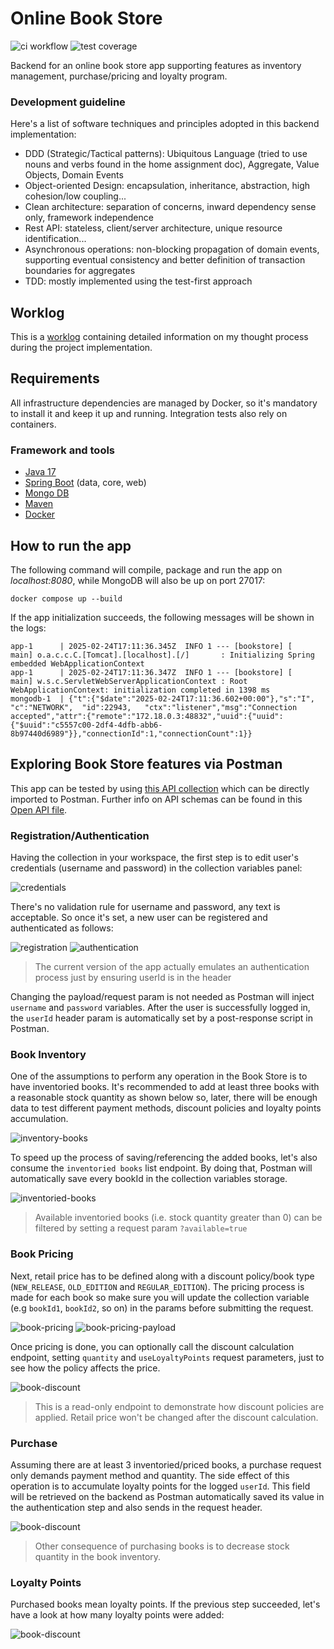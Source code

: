 

# Online Book Store
![ci workflow](https://github.com/danilo-ambrosio/bookstore/actions/workflows/maven.yml/badge.svg)
![test coverage](https://raw.githubusercontent.com/danilo-ambrosio/bookstore/refs/heads/master/.github/badges/jacoco.svg)

Backend for an online book store app supporting features as inventory management, purchase/pricing and loyalty program.

### Development guideline
Here's a list of software techniques and principles adopted in this backend implementation:
- DDD (Strategic/Tactical patterns): Ubiquitous Language (tried to use nouns and verbs found in the home assignment doc), Aggregate, Value Objects, Domain Events
- Object-oriented Design: encapsulation, inheritance, abstraction, high cohesion/low coupling...
- Clean architecture: separation of concerns, inward dependency sense only, framework independence
- Rest API: stateless, client/server architecture, unique resource identification...
- Asynchronous operations: non-blocking propagation of domain events, supporting eventual consistency and better definition of transaction boundaries for aggregates
- TDD: mostly implemented using the test-first approach

## Worklog

This is a [worklog](https://github.com/danilo-ambrosio/bookstore/blob/master/worklog.md) containing detailed information on my thought process during the project implementation. 

## Requirements

All infrastructure dependencies are managed by Docker, so it's mandatory to install it and keep it up and running. Integration tests also rely on containers.

###  Framework and tools
- [Java 17](https://www.oracle.com/java/technologies/javase/jdk17-archive-downloads.html)
- [Spring Boot](https://spring.io/projects/spring-boot/) (data, core, web)
- [Mongo DB](https://www.mongodb.com/)
- [Maven](https://maven.apache.org)
- [Docker](https://www.docker.com/)

## How to run the app

The following command will compile, package and run the app on *localhost:8080*, while MongoDB will also be up on port 27017:

```
docker compose up --build
```

If the app initialization succeeds, the following messages will be shown in the logs:

```
app-1      | 2025-02-24T17:11:36.345Z  INFO 1 --- [bookstore] [           main] o.a.c.c.C.[Tomcat].[localhost].[/]       : Initializing Spring embedded WebApplicationContext
app-1      | 2025-02-24T17:11:36.347Z  INFO 1 --- [bookstore] [           main] w.s.c.ServletWebServerApplicationContext : Root WebApplicationContext: initialization completed in 1398 ms
mongodb-1  | {"t":{"$date":"2025-02-24T17:11:36.602+00:00"},"s":"I",  "c":"NETWORK",  "id":22943,   "ctx":"listener","msg":"Connection accepted","attr":{"remote":"172.18.0.3:48832","uuid":{"uuid":{"$uuid":"c5557c00-2df4-4dfb-abb6-8b97440d6989"}},"connectionId":1,"connectionCount":1}}
```

## Exploring Book Store features via Postman

This app can be tested by using [this API collection](https://github.com/danilo-ambrosio/bookstore/blob/2f4d427e2ec24ac8bd79cd0c6689c723f4227826/assets/postman/book-store.postman_collection.json) which can be directly imported to Postman. Further info on API schemas can be found in this [Open API file](https://editor.swagger.io/?raw=https://raw.githubusercontent.com/danilo-ambrosio/bookstore/refs/heads/master/assets/api_doc.json).  

### Registration/Authentication

Having the collection in your workspace, the first step is to edit user's credentials (username and password) in the collection variables panel:

<img src="https://github.com/danilo-ambrosio/bookstore/blob/master/assets/postman/01-step-credentials.png" alt="credentials" />

There's no validation rule for username and password, any text is acceptable. So once it's set, a new user can be registered and authenticated as follows:

<img src="https://github.com/danilo-ambrosio/bookstore/blob/master/assets/postman/02-step-registration.png" alt="registration" />

<img src="https://github.com/danilo-ambrosio/bookstore/blob/master/assets/postman/03-step-authorization.png" alt="authentication" />

> The current version of the app actually emulates an authentication process just by ensuring userId is in the header 

Changing the payload/request param is not needed as Postman will inject `username` and `password` variables. After the user is successfully logged in, the `userId` header param is
automatically set by a post-response script in Postman.

### Book Inventory

One of the assumptions to perform any operation in the Book Store is to have inventoried books. It's recommended to add at least three books with a reasonable stock quantity as shown below so, later, there will be enough data to test different payment methods, discount policies and loyalty points accumulation.

<img src="https://github.com/danilo-ambrosio/bookstore/blob/master/assets/postman/04-step-inventory-books.png" alt="inventory-books" />

To speed up the process of saving/referencing the added books, let's also consume the `inventoried books` list endpoint. By doing that, Postman will automatically save every bookId in the collection variables storage.

<img src="https://github.com/danilo-ambrosio/bookstore/blob/master/assets/postman/05-step-inventoried-books-list.png" alt="inventoried-books" />

> Available inventoried books (i.e. stock quantity greater than 0) can be filtered by setting a request param `?available=true`
 
### Book Pricing

Next, retail price has to be defined along with a discount policy/book type (`NEW_RELEASE`, `OLD_EDITION` and `REGULAR_EDITION`). The pricing process is made for each book so make sure you will update the collection variable (e.g `bookId1`, `bookId2`, so on) in the params before submitting the request.

<img src="https://github.com/danilo-ambrosio/bookstore/blob/master/assets/postman/06-step-book-pricing.png" alt="book-pricing" />

<img src="https://github.com/danilo-ambrosio/bookstore/blob/master/assets/postman/07-step-book-pricing-payload.png" alt="book-pricing-payload" />

Once pricing is done, you can optionally call the discount calculation endpoint, setting `quantity` and `useLoyaltyPoints` request parameters, just to see how the policy affects the price.

<img src="https://github.com/danilo-ambrosio/bookstore/blob/master/assets/postman/08-step-book-discount-calculation.png" alt="book-discount" />

> This is a read-only endpoint to demonstrate how discount policies are applied. Retail price won't be changed after the discount calculation.

### Purchase

Assuming there are at least 3 inventoried/priced books, a purchase request only demands payment method and quantity. The side effect of this operation is to accumulate loyalty points for the logged `userId`.
This field will be retrieved on the backend as Postman automatically saved its value in the authentication step and also sends in the request header.

<img src="https://github.com/danilo-ambrosio/bookstore/blob/master/assets/postman/09-step-purchase.png" alt="book-discount" />

> Other consequence of purchasing books is to decrease stock quantity in the book inventory. 

### Loyalty Points

Purchased books mean loyalty points. If the previous step succeeded, let's have a look at how many loyalty points were added:

<img src="https://github.com/danilo-ambrosio/bookstore/blob/master/assets/postman/10-step-loyalty.png" alt="book-discount" />